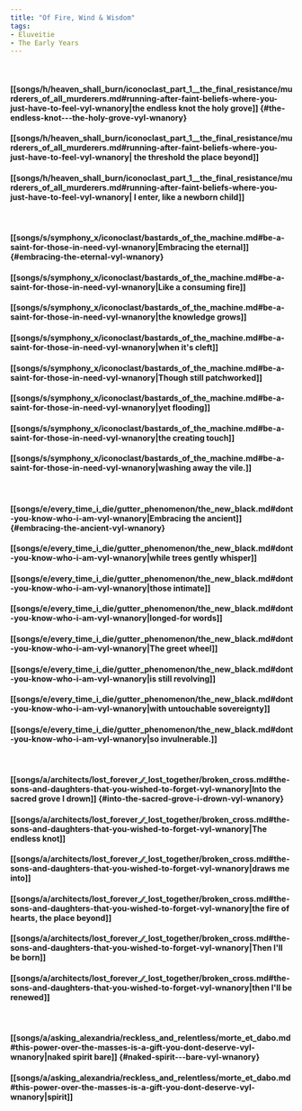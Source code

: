 ```yaml
---
title: "Of Fire, Wind & Wisdom"
tags:
- Eluveitie
- The Early Years
---
```

&nbsp;
#### [[songs/h/heaven_shall_burn/iconoclast_part_1__the_final_resistance/murderers_of_all_murderers.md#running-after-faint-beliefs-where-you-just-have-to-feel-vyl-wnanory|the endless knot   the holy grove]] {#the-endless-knot---the-holy-grove-vyl-wnanory}
#### [[songs/h/heaven_shall_burn/iconoclast_part_1__the_final_resistance/murderers_of_all_murderers.md#running-after-faint-beliefs-where-you-just-have-to-feel-vyl-wnanory| the threshold   the place beyond]]
#### [[songs/h/heaven_shall_burn/iconoclast_part_1__the_final_resistance/murderers_of_all_murderers.md#running-after-faint-beliefs-where-you-just-have-to-feel-vyl-wnanory| I enter, like a newborn child]]
&nbsp;
#### [[songs/s/symphony_x/iconoclast/bastards_of_the_machine.md#be-a-saint-for-those-in-need-vyl-wnanory|Embracing the eternal]] {#embracing-the-eternal-vyl-wnanory}
#### [[songs/s/symphony_x/iconoclast/bastards_of_the_machine.md#be-a-saint-for-those-in-need-vyl-wnanory|Like a consuming fire]]
#### [[songs/s/symphony_x/iconoclast/bastards_of_the_machine.md#be-a-saint-for-those-in-need-vyl-wnanory|the knowledge grows]]
#### [[songs/s/symphony_x/iconoclast/bastards_of_the_machine.md#be-a-saint-for-those-in-need-vyl-wnanory|when it's cleft]]
#### [[songs/s/symphony_x/iconoclast/bastards_of_the_machine.md#be-a-saint-for-those-in-need-vyl-wnanory|Though still patchworked]]
#### [[songs/s/symphony_x/iconoclast/bastards_of_the_machine.md#be-a-saint-for-those-in-need-vyl-wnanory|yet flooding]]
#### [[songs/s/symphony_x/iconoclast/bastards_of_the_machine.md#be-a-saint-for-those-in-need-vyl-wnanory|the creating touch]]
#### [[songs/s/symphony_x/iconoclast/bastards_of_the_machine.md#be-a-saint-for-those-in-need-vyl-wnanory|washing away the vile.]]
&nbsp;
#### [[songs/e/every_time_i_die/gutter_phenomenon/the_new_black.md#dont-you-know-who-i-am-vyl-wnanory|Embracing the ancient]] {#embracing-the-ancient-vyl-wnanory}
#### [[songs/e/every_time_i_die/gutter_phenomenon/the_new_black.md#dont-you-know-who-i-am-vyl-wnanory|while trees gently whisper]]
#### [[songs/e/every_time_i_die/gutter_phenomenon/the_new_black.md#dont-you-know-who-i-am-vyl-wnanory|those intimate]]
#### [[songs/e/every_time_i_die/gutter_phenomenon/the_new_black.md#dont-you-know-who-i-am-vyl-wnanory|longed-for words]]
#### [[songs/e/every_time_i_die/gutter_phenomenon/the_new_black.md#dont-you-know-who-i-am-vyl-wnanory|The greet wheel]]
#### [[songs/e/every_time_i_die/gutter_phenomenon/the_new_black.md#dont-you-know-who-i-am-vyl-wnanory|is still revolving]]
#### [[songs/e/every_time_i_die/gutter_phenomenon/the_new_black.md#dont-you-know-who-i-am-vyl-wnanory|with untouchable sovereignty]]
#### [[songs/e/every_time_i_die/gutter_phenomenon/the_new_black.md#dont-you-know-who-i-am-vyl-wnanory|so invulnerable.]]
&nbsp;
#### [[songs/a/architects/lost_forever_∕∕_lost_together/broken_cross.md#the-sons-and-daughters-that-you-wished-to-forget-vyl-wnanory|Into the sacred grove I drown]] {#into-the-sacred-grove-i-drown-vyl-wnanory}
#### [[songs/a/architects/lost_forever_∕∕_lost_together/broken_cross.md#the-sons-and-daughters-that-you-wished-to-forget-vyl-wnanory|The endless knot]]
#### [[songs/a/architects/lost_forever_∕∕_lost_together/broken_cross.md#the-sons-and-daughters-that-you-wished-to-forget-vyl-wnanory|draws me into]]
#### [[songs/a/architects/lost_forever_∕∕_lost_together/broken_cross.md#the-sons-and-daughters-that-you-wished-to-forget-vyl-wnanory|the fire of hearts, the place beyond]]
#### [[songs/a/architects/lost_forever_∕∕_lost_together/broken_cross.md#the-sons-and-daughters-that-you-wished-to-forget-vyl-wnanory|Then I'll be born]]
#### [[songs/a/architects/lost_forever_∕∕_lost_together/broken_cross.md#the-sons-and-daughters-that-you-wished-to-forget-vyl-wnanory|then I'll be renewed]]
&nbsp;
#### [[songs/a/asking_alexandria/reckless_and_relentless/morte_et_dabo.md#this-power-over-the-masses-is-a-gift-you-dont-deserve-vyl-wnanory|naked spirit   bare]] {#naked-spirit---bare-vyl-wnanory}
#### [[songs/a/asking_alexandria/reckless_and_relentless/morte_et_dabo.md#this-power-over-the-masses-is-a-gift-you-dont-deserve-vyl-wnanory|spirit]]
